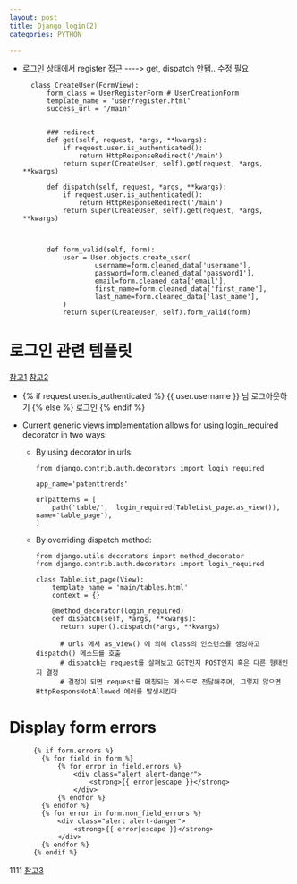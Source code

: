```yaml
---
layout: post
title: Django_login(2)
categories: PYTHON

---
```



* 로그인 상태에서 register 접근 ---->  get, dispatch 안됌.. 수정 필요


        class CreateUser(FormView):
            form_class = UserRegisterForm # UserCreationForm
            template_name = 'user/register.html'
            success_url = '/main'


            ### redirect
            def get(self, request, *args, **kwargs):
                if request.user.is_authenticated():
                    return HttpResponseRedirect('/main')
                return super(CreateUser, self).get(request, *args, **kwargs)
                
            def dispatch(self, request, *args, **kwargs):
                if request.user.is_authenticated():
                    return HttpResponseRedirect('/main')
                return super(CreateUser, self).get(request, *args, **kwargs)



            def form_valid(self, form):
                user = User.objects.create_user(
                        username=form.cleaned_data['username'],
                        password=form.cleaned_data['password1'],
                        email=form.cleaned_data['email'],
                        first_name=form.cleaned_data['first_name'],
                        last_name=form.cleaned_data['last_name'],
                )
                return super(CreateUser, self).form_valid(form)


# 로그인 관련 템플릿

[참고1]
[참고2]

* {% if request.user.is_authenticated %} {{ user.username }} 님 로그아웃하기 {% else %} 로그인  {% endif %}



* Current generic views implementation allows for using login_required decorator in two ways:
  * By using decorator in urls:
        
        from django.contrib.auth.decorators import login_required

        app_name='patenttrends'

        urlpatterns = [
            path('table/',  login_required(TableList_page.as_view()), name='table_page'),
        ]



  * By overriding dispatch method:
     
     
        from django.utils.decorators import method_decorator
        from django.contrib.auth.decorators import login_required

        class TableList_page(View):
            template_name = 'main/tables.html'
            context = {}

            @method_decorator(login_required)
            def dispatch(self, *args, **kwargs):
              return super().dispatch(*args, **kwargs)
              
              # urls 에서 as_view() 에 의해 class의 인스턴스를 생성하고 dispatch() 메소드를 호출 
              # dispatch는 request를 살펴보고 GET인지 POST인지 혹은 다른 형태인지 결정
              # 결정이 되면 request를 매칭되는 메소드로 전달해주며, 그렇지 않으면 HttpResponsNotAllowed 에러를 발생시킨다





# Display form errors

          {% if form.errors %}
            {% for field in form %}
                {% for error in field.errors %}
                    <div class="alert alert-danger">
                        <strong>{{ error|escape }}</strong>
                    </div>
                {% endfor %}
            {% endfor %}
            {% for error in form.non_field_errors %}
                <div class="alert alert-danger">
                    <strong>{{ error|escape }}</strong>
                </div>
            {% endfor %}
          {% endif %}


1111
[참고3]




[참고1]:https://code.djangoproject.com/ticket/16626
[참고2]:https://ssungkang.tistory.com/entry/Django-FBV-%EC%99%80-CBV-%EC%9D%98-decorators-%EC%82%AC%EC%9A%A9%EB%B2%95

[참고3]:https://stackoverflow.com/questions/14647723/django-forms-if-not-valid-show-form-with-error-message
